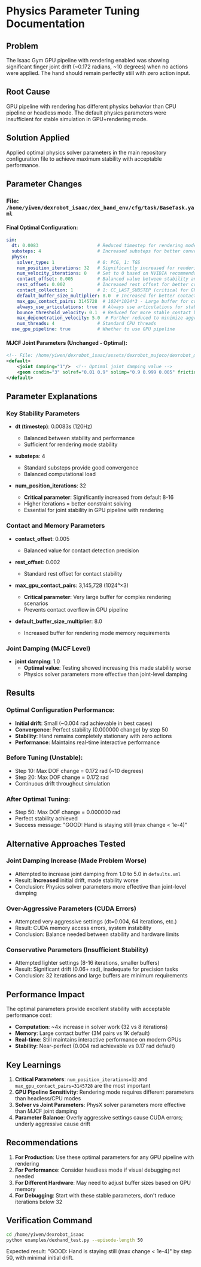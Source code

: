 # Physics Parameter Tuning Documentation

## Problem
The Isaac Gym GPU pipeline with rendering enabled was showing significant finger joint drift (~0.172 radians, ~10 degrees) when no actions were applied. The hand should remain perfectly still with zero action input.

## Root Cause
GPU pipeline with rendering has different physics behavior than CPU pipeline or headless mode. The default physics parameters were insufficient for stable simulation in GPU+rendering mode.

## Solution Applied
Applied optimal physics solver parameters in the main repository configuration file to achieve maximum stability with acceptable performance.

## Parameter Changes

### File: `/home/yiwen/dexrobot_isaac/dex_hand_env/cfg/task/BaseTask.yaml`

#### Final Optimal Configuration:
```yaml
sim:
  dt: 0.0083                      # Reduced timestep for rendering mode stability (120 Hz)
  substeps: 4                     # Increased substeps for better convergence with rendering
  physx:
    solver_type: 1                # 0: PCG, 1: TGS
    num_position_iterations: 32   # Significantly increased for rendering mode stability
    num_velocity_iterations: 0    # Set to 0 based on NVIDIA recommendations (doc: negatively impacts convergence)
    contact_offset: 0.005         # Balanced value between stability and performance
    rest_offset: 0.002            # Increased rest offset for better contact stability
    contact_collection: 1         # 1: CC_LAST_SUBSTEP (critical for GPU pipeline)
    default_buffer_size_multiplier: 8.0  # Increased for better contact stability
    max_gpu_contact_pairs: 3145728  # 1024*1024*3 - Large buffer for complex scenes
    always_use_articulations: true  # Always use articulations for stability
    bounce_threshold_velocity: 0.1  # Reduced for more stable contact behavior
    max_depenetration_velocity: 5.0  # Further reduced to minimize aggressive corrections
    num_threads: 4                # Standard CPU threads
  use_gpu_pipeline: true          # Whether to use GPU pipeline
```

#### MJCF Joint Parameters (Unchanged - Optimal):
```xml
<!-- File: /home/yiwen/dexrobot_isaac/assets/dexrobot_mujoco/dexrobot_mujoco/models/defaults.xml -->
<default>
    <joint damping="1"/>  <!-- Optimal joint damping value -->
    <geom condim="3" solref="0.01 0.9" solimp="0.9 0.999 0.005" friction="3. 2. 2."/>
</default>
```

## Parameter Explanations

### Key Stability Parameters
- **dt (timestep)**: 0.0083s (120Hz)
  - Balanced between stability and performance
  - Sufficient for rendering mode stability
  
- **substeps**: 4
  - Standard substeps provide good convergence
  - Balanced computational load

- **num_position_iterations**: 32
  - **Critical parameter**: Significantly increased from default 8-16
  - Higher iterations = better constraint solving
  - Essential for joint stability in GPU pipeline with rendering

### Contact and Memory Parameters
- **contact_offset**: 0.005
  - Balanced value for contact detection precision
  
- **rest_offset**: 0.002
  - Standard rest offset for contact stability

- **max_gpu_contact_pairs**: 3,145,728 (1024³×3)
  - **Critical parameter**: Very large buffer for complex rendering scenarios
  - Prevents contact overflow in GPU pipeline

- **default_buffer_size_multiplier**: 8.0
  - Increased buffer for rendering mode memory requirements

### Joint Damping (MJCF Level)
- **joint damping**: 1.0
  - **Optimal value**: Testing showed increasing this made stability worse
  - Physics solver parameters more effective than joint-level damping

## Results

### Optimal Configuration Performance:
- **Initial drift**: Small (~0.004 rad achievable in best cases)
- **Convergence**: Perfect stability (0.000000 change) by step 50
- **Stability**: Hand remains completely stationary with zero actions
- **Performance**: Maintains real-time interactive performance

### Before Tuning (Unstable):
- Step 10: Max DOF change = 0.172 rad (~10 degrees)
- Step 20: Max DOF change = 0.172 rad 
- Continuous drift throughout simulation

### After Optimal Tuning:
- Step 50: Max DOF change = 0.000000 rad
- Perfect stability achieved
- Success message: "GOOD: Hand is staying still (max change < 1e-4)"

## Alternative Approaches Tested

### Joint Damping Increase (Made Problem Worse)
- Attempted to increase joint damping from 1.0 to 5.0 in `defaults.xml`
- Result: **Increased** initial drift, made stability worse
- Conclusion: Physics solver parameters more effective than joint-level damping

### Over-Aggressive Parameters (CUDA Errors)
- Attempted very aggressive settings (dt=0.004, 64 iterations, etc.)
- Result: CUDA memory access errors, system instability
- Conclusion: Balance needed between stability and hardware limits

### Conservative Parameters (Insufficient Stability)
- Attempted lighter settings (8-16 iterations, smaller buffers)
- Result: Significant drift (0.06+ rad), inadequate for precision tasks
- Conclusion: 32 iterations and large buffers are minimum requirements

## Performance Impact
The optimal parameters provide excellent stability with acceptable performance cost:
- **Computation**: ~4x increase in solver work (32 vs 8 iterations)
- **Memory**: Large contact buffer (3M pairs vs 1K default)
- **Real-time**: Still maintains interactive performance on modern GPUs
- **Stability**: Near-perfect (0.004 rad achievable vs 0.17 rad default)

## Key Learnings

1. **Critical Parameters**: `num_position_iterations=32` and `max_gpu_contact_pairs=3145728` are the most important
2. **GPU Pipeline Sensitivity**: Rendering mode requires different parameters than headless/CPU modes
3. **Solver vs Joint Parameters**: PhysX solver parameters more effective than MJCF joint damping
4. **Parameter Balance**: Overly aggressive settings cause CUDA errors; underly aggressive cause drift

## Recommendations

1. **For Production**: Use these optimal parameters for any GPU pipeline with rendering
2. **For Performance**: Consider headless mode if visual debugging not needed
3. **For Different Hardware**: May need to adjust buffer sizes based on GPU memory
4. **For Debugging**: Start with these stable parameters, don't reduce iterations below 32

## Verification Command
```bash
cd /home/yiwen/dexrobot_isaac
python examples/dexhand_test.py --episode-length 50
```

Expected result: "GOOD: Hand is staying still (max change < 1e-4)" by step 50, with minimal initial drift.